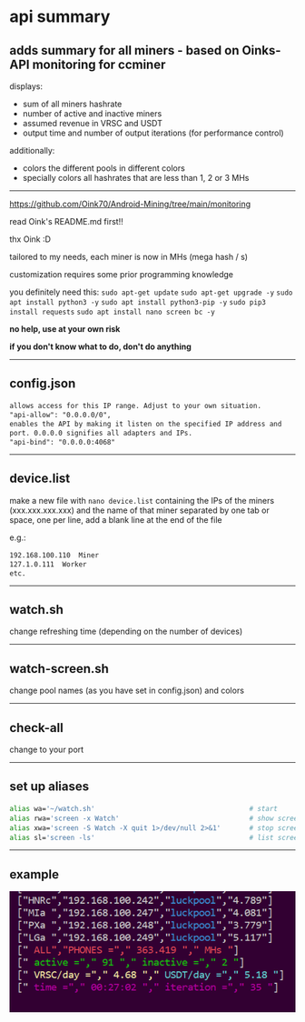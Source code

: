 # api summary
## adds summary for all miners - based on Oinks-API monitoring for ccminer
displays:
- sum of all miners hashrate
- number of active and inactive miners
- assumed revenue in VRSC and USDT
- output time and number of output iterations (for performance control)

additionally:
- colors the different pools in different colors
- specially colors all hashrates that are less than 1, 2 or 3 MHs

______________

https://github.com/Oink70/Android-Mining/tree/main/monitoring

read Oink's README.md first!!

thx Oink :D

tailored to my needs, each miner is now in MHs (mega hash / s)

customization requires some prior programming knowledge

you definitely need this:
`sudo apt-get update`
`sudo apt-get upgrade -y`
`sudo apt install python3 -y`
`sudo apt install python3-pip -y`
`sudo pip3 install requests`
`sudo apt install nano screen bc -y`


**no help, use at your own risk**

**if you don't know what to do, don't do anything**

______________
## config.json

```
allows access for this IP range. Adjust to your own situation.
"api-allow": "0.0.0.0/0",
enables the API by making it listen on the specified IP address and port. 0.0.0.0 signifies all adapters and IPs.
"api-bind": "0.0.0.0:4068"
```
______________
## device.list

make a new file with `nano device.list` containing the IPs of the miners (xxx.xxx.xxx.xxx) and the name of that miner separated by one tab or space, one per line, add a blank line at the end of the file

e.g.:
```
192.168.100.110  Miner
127.1.0.111  Worker
etc.

```
______________
## watch.sh

change refreshing time (depending on the number of devices)

______________
## watch-screen.sh

change pool names (as you have set in config.json) and colors

______________
## check-all

change to your port

______________
## set up aliases
```bash
alias wa='~/watch.sh'                                      # start
alias rwa='screen -x Watch'                                # show screen
alias xwa='screen -S Watch -X quit 1>/dev/null 2>&1'       # stop screens
alias sl='screen -ls'                                      # list screens
```

______________
## example

![README.md](api_summary1.png)
